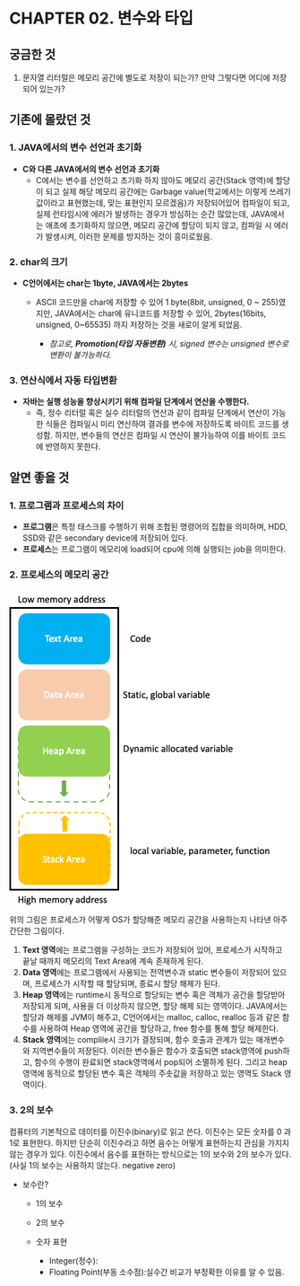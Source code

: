 # CHAPTER  02. 변수와 타입

## 궁금한 것

1. 문자열 리터럴은 메모리 공간에 별도로 저장이 되는가? 만약 그렇다면 어디에 저장되어 있는가?

## 기존에 몰랐던 것

### 1. JAVA에서의 변수 선언과 초기화

* **C와 다른 JAVA에서의 변수 선언과 초기화**
    * C에서는 변수를 선언하고 초기화 하지 않아도 메모리 공간(Stack 영역)에 할당이 되고 실제 해당 메모리 공간에는 Garbage value(학교에서는 이렇게 쓰레기 값이라고 표현했는데, 맞는 표현인지
      모르겠음)가 저장되어있어 컴파일이 되고, 실제 런타임시에 에러가 발생하는 경우가 방심하는 순간 많았는데, JAVA에서는 애초에 초기화하지 않으면, 메모리 공간에 할당이 되지 않고, 컴파일 시 에러가
      발생시켜, 이러한 문제를 방지하는 것이 흥미로웠음.
### 2. char의 크기
* **C언어에서는 char는 1byte, JAVA에서는 2bytes**
  * ASCII 코드만을 char에 저장할 수 있어 1 byte(8bit, unsigned, 0 ~ 255)였지만, JAVA에서는 char에 유니코드를 저장할 수 있어, 2bytes(16bits,
    unsigned, 0~65535) 까지 저장하는 것을 새로이 알게 되었음.
    
    * *참고로,  **Promotion(타입 자동변환)** 시, signed 변수는 unsigned 변수로 변환이 불가능하다.*

### 3. 연산식에서 자동 타입변환
* **자바는 실행 성능을 향상시키기 위해 컴파일 단계에서 연산을 수행한다.** 
  * 즉, 정수 리터럴 혹은 실수 리터럴의 연산과 같이 컴파일 단계에서 연산이 가능한 식들은 컴파일시 미리 연산하여 결과를 변수에 저장하도록 바이트 코드를 생성함. 하지만, 변수들의 연산은 컴파일 시 연산이 불가능하여 이를 바이트 코드에 반영하지 못한다.

## 알면 좋을 것

### 1. 프로그램과 프로세스의 차이

* **프로그램**은 특정 태스크를 수행하기 위해 조합된 명령어의 집합을 의미하며, HDD, SSD와 같은 secondary device에 저장되어 있다.
* **프로세스**는 프로그램이 메모리에 load되어 cpu에 의해 실행되는 job을 의미한다.

### 2. 프로세스의 메모리 공간

![img.png](img.png)
<br>
위의 그림은 프로세스가 어떻게 OS가 할당해준 메모리 공간을 사용하는지 나타낸 아주 간단한 그림이다.

1. **Text 영역**에는 프로그램을 구성하는 코드가 저장되어 있어, 프로세스가 시작하고 끝날 때까지 메모리의 Text Area에 계속 존재하게 된다.
2. **Data 영역**에는 프로그램에서 사용되는 전역변수과 static 변수들이 저장되어 있으며, 프로세스가 시작할 때 할당되며, 종료시 할당 해제가 된다.
3. **Heap 영역**에는 runtime시 동적으로 할당되는 변수 혹은 객체가 공간을 할당받아 저장되게 되며, 사용을 더 이상하지 않으면, 할당 해제 되는 영역이다. JAVA에서는 할당과 해제를 JVM이 해주고,
   C언어에서는 malloc, calloc, realloc 등과 같은 함수를 사용하여 Heap 영역에 공간을 할당하고, free 함수를 통해 할당 해제한다.
4. **Stack 영역**에는 complile시 크기가 결정되며, 함수 호출과 관계가 있는 매개변수와 지역변수들이 저장된다. 이러한 변수들은 함수가 호출되면 stack영역에 push하고, 함수의 수행이 완료되면
   stack영역에서 pop되어 소멸하게 된다. 그리고 heap영역에 동적으로 할당된 변수 혹은 객체의 주솟값을 저장하고 있는 영역도 Stack 영역이다.

### 3. 2의 보수

컴퓨터의 기본적으로 데이터를 이진수(binary)로 읽고 쓴다. 이진수는 모든 숫자를 0 과 1로 표현한다. 하지만 단순히 이진수라고 하면 음수는 어떻게 표현하는지 관심을 가지지 않는 경우가 있다.
이진수에서 음수를 표현하는 방식으로는 1의 보수와 2의 보수가 있다. (사실 1의 보수는 사용하지 않는다. negative zero)

* 보수란?
  * 1의 보수
  * 2의 보수
    
  * 숫자 표현
    * Integer(정수):
    * Floating Point(부동 소수점):실수간 비교가 부정확한 이유를 알 수 있음.
